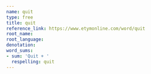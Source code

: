```yaml
---
name: quit
type: free
title: quit
reference_link: https://www.etymonline.com/word/quit
root_name: 
root_language: 
denotation: 
word_sums:
- sum: 'Quit + '
  respelling: quit
---
```

